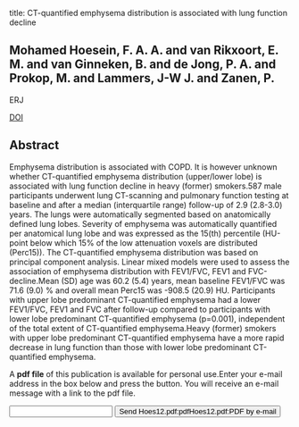 title: CT-quantified emphysema distribution is associated with lung function decline

## Mohamed Hoesein, F. A. A. and van Rikxoort, E. M. and van Ginneken, B. and de Jong, P. A. and Prokop, M. and Lammers, J-W J. and Zanen, P.
ERJ

<a href="https://doi.org/10.1183/09031936.00186311">DOI</a>

## Abstract
Emphysema distribution is associated with COPD. It is however unknown whether CT-quantified emphysema distribution (upper/lower lobe) is associated with lung function decline in heavy (former) smokers.587 male participants underwent lung CT-scanning and pulmonary function testing at baseline and after a median (interquartile range) follow-up of 2.9 (2.8-3.0) years. The lungs were automatically segmented based on anatomically defined lung lobes. Severity of emphysema was automatically quantified per anatomical lung lobe and was expressed as the 15(th) percentile (HU-point below which 15% of the low attenuation voxels are distributed (Perc15)). The CT-quantified emphysema distribution was based on principal component analysis. Linear mixed models were used to assess the association of emphysema distribution with FEV1/FVC, FEV1 and FVC-decline.Mean (SD) age was 60.2 (5.4) years, mean baseline FEV1/FVC was 71.6 (9.0) % and overall mean Perc15 was -908.5 (20.9) HU. Participants with upper lobe predominant CT-quantified emphysema had a lower FEV1/FVC, FEV1 and FVC after follow-up compared to participants with lower lobe predominant CT-quantified emphysema (p=0.001), independent of the total extent of CT-quantified emphysema.Heavy (former) smokers with upper lobe predominant CT-quantified emphysema have a more rapid decrease in lung function than those with lower lobe predominant CT-quantified emphysema.

A <b>pdf file</b> of this publication is available for personal use.Enter your e-mail address in the box below and press the button. You will receive an e-mail message with a link to the pdf file.
<form action="sender.php">  <input type="text" name="email">  <input type="submit" value="Send Hoes12.pdf:pdfHoes12.pdf:PDF by e-mail"></form>